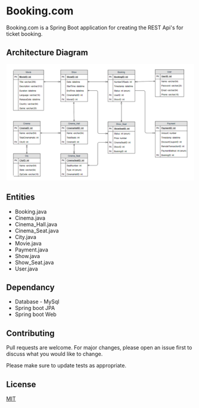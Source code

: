 # Booking.com

Booking.com is a Spring Boot application for creating the REST Api's for ticket booking.

## Architecture Diagram

![plot](Architecture.png?raw=true "Architecture Diagram")

## Entities

* Booking.java
* Cinema.java
* Cinema_Hall.java
* Cinema_Seat.java
* City.java
* Movie.java
* Payment.java
* Show.java
* Show_Seat.java
* User.java

## Dependancy

* Database - MySql
* Spring boot JPA
* Spring boot Web

<!--## Task
![plot](Task.png?raw=true "Task Diagram") -->


## Contributing
Pull requests are welcome. For major changes, please open an issue first to discuss what you would like to change.

Please make sure to update tests as appropriate.

## License
[MIT](https://choosealicense.com/licenses/mit/)
